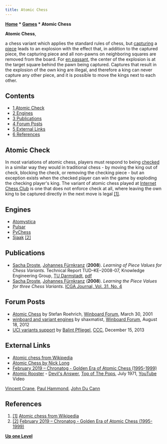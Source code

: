 ```yaml
---
title: Atomic Chess
---
```

**[Home](Home "Home") * [Games](Games "Games") * Atomic Chess**

**Atomic Chess**,

a chess variant which applies the standard rules of chess, but [capturing](Captures "Captures") a [piece](Pieces "Pieces") leads to an explosion with the effect that, in addition to the captured piece, the capturing piece and all non-pawns on neighboring squares are removed from the board. For [en passant](En_passant "En passant"), the center of the explosion is at the target square behind the pawn being captured. Captures that result in the explosion of the own king are illegal, and therefore a king can never capture any other piece, and it is possible to move the kings next to each other.

## Contents

- [1 Atomic Check](#atomic-check)
- [2 Engines](#engines)
- [3 Publications](#publications)
- [4 Forum Posts](#forum-posts)
- [5 External Links](#external-links)
- [6 References](#references)

## Atomic Check

In most variations of atomic chess, players must respond to being [checked](Check "Check") in a similar way they would in traditional chess - by moving the king out of check, blocking the check, or removing the checking piece - but an exception exists when the checked player can win the game by exploding the checking player's king. The variant of atomic chess played at [Internet Chess Club](index.php?title=Internet_Chess_Club&action=edit&redlink=1 "Internet Chess Club (page does not exist)") is one that does not enforce check at all, where leaving the own king to be captured directly in the next move is legal <a id="cite-note-1" href="#cite-ref-1">[1]</a>.

## Engines

- [Atomystica](index.php?title=Atomystica&action=edit&redlink=1 "Atomystica (page does not exist)")
- [Pulsar](Pulsar "Pulsar")
- [PyChess](PyChess "PyChess")
- [Sjaak](Sjaak "Sjaak") <a id="cite-note-2" href="#cite-ref-2">[2]</a>

## Publications

- [Sacha Droste](Sacha_Droste "Sacha Droste"), [Johannes Fürnkranz](Johannes_F%C3%BCrnkranz "Johannes Fürnkranz") (**2008**). *Learning of Piece Values for Chess Variants.* Technical Report TUD–KE–2008-07, Knowledge Engineering Group, [TU Darmstadt](Darmstadt_University_of_Technology "Darmstadt University of Technology"), [pdf](http://www.ke.tu-darmstadt.de/publications/reports/tud-ke-2008-07.pdf)
- [Sacha Droste](Sacha_Droste "Sacha Droste"), [Johannes Fürnkranz](Johannes_F%C3%BCrnkranz "Johannes Fürnkranz") (**2008**). *Learning the Piece Values for three Chess Variants*. [ICGA Journal, Vol. 31, No. 4](ICGA_Journal#31_4 "ICGA Journal")

## Forum Posts

- [Atomic Chess](http://www.open-aurec.com/wbforum/viewtopic.php?f=18&t=33464) by Stefan Roehrich, [Winboard Forum](Computer_Chess_Forums "Computer Chess Forums"), March 30, 2001
- [winboard and variant engines](http://www.open-aurec.com/wbforum/viewtopic.php?f=2&t=52529) by shaxmatist, [Winboard Forum](Computer_Chess_Forums "Computer Chess Forums"), August 18, 2012
- [UCI variants support](http://www.talkchess.com/forum/viewtopic.php?t=50498) by [Balint Pfliegel](Balint_Pfliegel "Balint Pfliegel"), [CCC](CCC "CCC"), December 15, 2013

## External Links

- [Atomic chess from Wikipedia](https://en.wikipedia.org/wiki/Atomic_chess)
- [Atomic Chess by Nick Long](http://www.nicklong.net/chess/atomic/)
- [February 2019 – Chronatog - Golden Era of Atomic Chess (1995-1999)](https://chronatog.com/2019/02/)
- [Atomic Rooster](Category:Atomic_Rooster "Category:Atomic Rooster") - [Devil's Answer](https://en.wikipedia.org/wiki/In_Hearing_of_Atomic_Rooster), [Top of The Pops](https://en.wikipedia.org/wiki/Top_of_the_Pops), July 1971, [YouTube](https://en.wikipedia.org/wiki/YouTube) Video

[Vincent Crane](https://en.wikipedia.org/wiki/Vincent_Crane), [Paul Hammond](Category:Paul_Hammond "Category:Paul Hammond"), [John Du Cann](Category:John_Du_Cann "Category:John Du Cann")

## References

1. <a id="cite-ref-1" href="#cite-note-1">[1]</a> [Atomic chess from Wikipedia](https://en.wikipedia.org/wiki/Atomic_chess)
1. <a id="cite-ref-2" href="#cite-note-2">[2]</a> [February 2019 – Chronatog - Golden Era of Atomic Chess (1995-1999)](https://chronatog.com/2019/02/)

**[Up one Level](Games "Games")**


